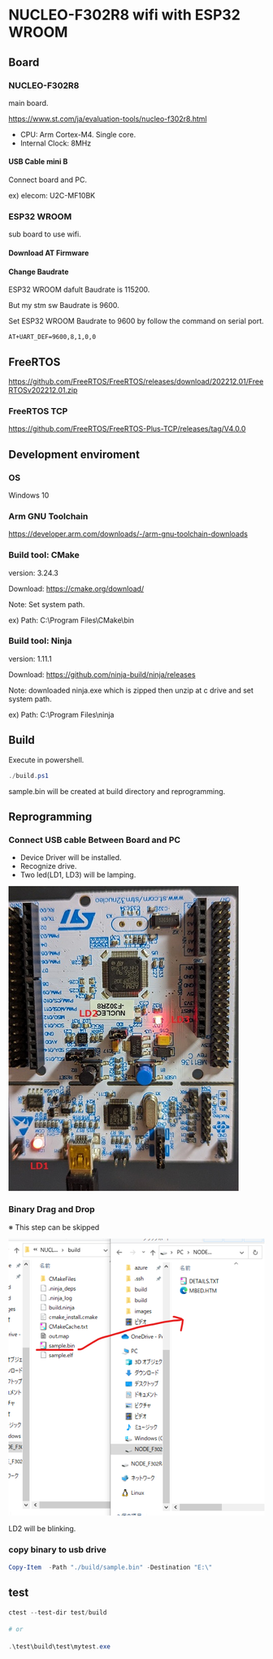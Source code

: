 # NUCLEO-F302R8 wifi with ESP32 WROOM

## Board

### NUCLEO-F302R8

main board.

<https://www.st.com/ja/evaluation-tools/nucleo-f302r8.html>

* CPU: Arm Cortex-M4. Single core.
* Internal Clock: 8MHz

#### USB Cable mini B

Connect board and PC.

ex) elecom: U2C-MF10BK

### ESP32 WROOM

sub board to use wifi.

#### Download AT Firmware

#### Change Baudrate

ESP32 WROOM dafult Baudrate is 115200.

But my stm sw Baudrate is 9600.

Set ESP32 WROOM Baudrate to 9600 by follow the command on serial port.

``` serial port
AT+UART_DEF=9600,8,1,0,0
```

## FreeRTOS

<https://github.com/FreeRTOS/FreeRTOS/releases/download/202212.01/FreeRTOSv202212.01.zip>

### FreeRTOS TCP

<https://github.com/FreeRTOS/FreeRTOS-Plus-TCP/releases/tag/V4.0.0>

## Development enviroment

### OS

Windows 10

### Arm GNU Toolchain

<https://developer.arm.com/downloads/-/arm-gnu-toolchain-downloads>

### Build tool: CMake

version: 3.24.3

Download: <https://cmake.org/download/>

Note: Set system path.

ex) Path: C:\Program Files\CMake\bin

### Build tool: Ninja

version: 1.11.1

Download: <https://github.com/ninja-build/ninja/releases>

Note: downloaded ninja.exe which is zipped then unzip at c drive and set system path.

ex) Path: C:\Program Files\ninja

## Build

Execute in powershell.

```powershell
./build.ps1
```

sample.bin will be created at build directory and reprogramming.

## Reprogramming

### Connect USB cable Between Board and PC

* Device Driver will be installed.
* Recognize drive.
* Two led(LD1, LD3) will be lamping.

![Board](/images/image-2023-09-09-Board.jpg)

### Binary Drag and Drop

※ This step can be skipped

![Drag and Drop](/images/image-2023-09-09-DraAndDrop.png)

LD2 will be blinking.

### copy binary to usb drive

``` powershell
Copy-Item  -Path "./build/sample.bin" -Destination "E:\"
```

## test

``` powershell
ctest --test-dir test/build

# or

.\test\build\test\mytest.exe
```
